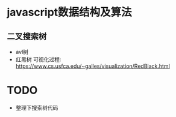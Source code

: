 # javascript数据结构及算法

## 二叉搜索树
- avl树
- 红黑树 可视化过程: https://www.cs.usfca.edu/~galles/visualization/RedBlack.html


# TODO
- 整理下搜索树代码
